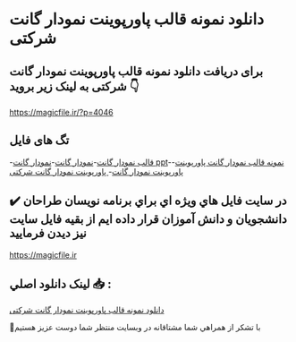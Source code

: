 # دانلود نمونه قالب پاورپوینت نمودار گانت شرکتی

## برای دریافت دانلود نمونه قالب پاورپوینت نمودار گانت شرکتی به لینک زیر بروید 👇

https://magicfile.ir/?p=4046

## تگ های فایل

-[قالب نمودار گانت](https://magicfile.ir/product/%d9%86%d9%85%d9%88%d9%86%d9%87-%d9%82%d8%a7%d9%84%d8%a8-%d9%be%d8%a7%d9%88%d8%b1%d9%be%d9%88%db%8c%d9%86%d8%aa-%d9%86%d9%85%d9%88%d8%af%d8%a7%d8%b1-%da%af%d8%a7%d9%86%d8%aa-%d8%b4%d8%b1%da%a9%d8%aa%db%8c/)-[نمودار گانت](https://magicfile.ir/product/%d9%86%d9%85%d9%88%d9%86%d9%87-%d9%82%d8%a7%d9%84%d8%a8-%d9%be%d8%a7%d9%88%d8%b1%d9%be%d9%88%db%8c%d9%86%d8%aa-%d9%86%d9%85%d9%88%d8%af%d8%a7%d8%b1-%da%af%d8%a7%d9%86%d8%aa-%d8%b4%d8%b1%da%a9%d8%aa%db%8c/)-[نمودار گانت ppt](https://magicfile.ir/product/%d9%86%d9%85%d9%88%d9%86%d9%87-%d9%82%d8%a7%d9%84%d8%a8-%d9%be%d8%a7%d9%88%d8%b1%d9%be%d9%88%db%8c%d9%86%d8%aa-%d9%86%d9%85%d9%88%d8%af%d8%a7%d8%b1-%da%af%d8%a7%d9%86%d8%aa-%d8%b4%d8%b1%da%a9%d8%aa%db%8c/)-[نمونه قالب نمودار گانت پاورپوینت](https://magicfile.ir/product/%d9%86%d9%85%d9%88%d9%86%d9%87-%d9%82%d8%a7%d9%84%d8%a8-%d9%be%d8%a7%d9%88%d8%b1%d9%be%d9%88%db%8c%d9%86%d8%aa-%d9%86%d9%85%d9%88%d8%af%d8%a7%d8%b1-%da%af%d8%a7%d9%86%d8%aa-%d8%b4%d8%b1%da%a9%d8%aa%db%8c/)-[پاورپوینت نمودار گانت](https://magicfile.ir/product/%d9%86%d9%85%d9%88%d9%86%d9%87-%d9%82%d8%a7%d9%84%d8%a8-%d9%be%d8%a7%d9%88%d8%b1%d9%be%d9%88%db%8c%d9%86%d8%aa-%d9%86%d9%85%d9%88%d8%af%d8%a7%d8%b1-%da%af%d8%a7%d9%86%d8%aa-%d8%b4%d8%b1%da%a9%d8%aa%db%8c/)-[ پاورپوینت نمودار گانت شرکتی](https://magicfile.ir/product/%d9%86%d9%85%d9%88%d9%86%d9%87-%d9%82%d8%a7%d9%84%d8%a8-%d9%be%d8%a7%d9%88%d8%b1%d9%be%d9%88%db%8c%d9%86%d8%aa-%d9%86%d9%85%d9%88%d8%af%d8%a7%d8%b1-%da%af%d8%a7%d9%86%d8%aa-%d8%b4%d8%b1%da%a9%d8%aa%db%8c/)

## ✔️ در سايت فايل هاي ويژه اي براي برنامه نويسان طراحان دانشجويان و دانش آموزان قرار داده ايم از بقيه فايل سايت نيز ديدن فرماييد

https://magicfile.ir


## لينک دانلود اصلي 📥 :

[دانلود نمونه قالب پاورپوینت نمودار گانت شرکتی](https://magicfile.ir/product/%d9%86%d9%85%d9%88%d9%86%d9%87-%d9%82%d8%a7%d9%84%d8%a8-%d9%be%d8%a7%d9%88%d8%b1%d9%be%d9%88%db%8c%d9%86%d8%aa-%d9%86%d9%85%d9%88%d8%af%d8%a7%d8%b1-%da%af%d8%a7%d9%86%d8%aa-%d8%b4%d8%b1%da%a9%d8%aa%db%8c/) 


🙏با تشکر از همراهي شما مشتاقانه در وبسایت منتظر شما دوست عزیز هستیم


